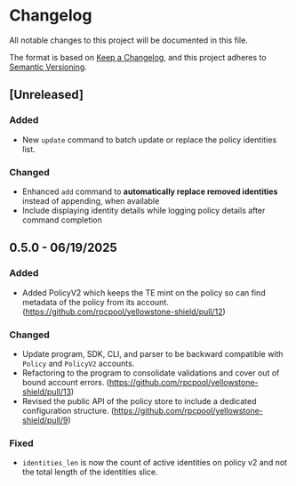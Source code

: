 # Changelog

All notable changes to this project will be documented in this file.

The format is based on [Keep a Changelog](https://keepachangelog.com/en/1.0.0/),
and this project adheres to [Semantic Versioning](https://semver.org/spec/v2.0.0.html).

## [Unreleased]

### Added

- New `update` command to batch update or replace the policy identities list.

### Changed

- Enhanced `add` command to **automatically replace removed identities** instead of appending, when available
- Include displaying identity details while logging policy details after command completion

## 0.5.0 - 06/19/2025

### Added

- Added PolicyV2 which keeps the TE mint on the policy so can find metadata of the policy from its account. (https://github.com/rpcpool/yellowstone-shield/pull/12)

### Changed

- Update program, SDK, CLI, and parser to be backward compatible with `Policy` and `PolicyV2` accounts.
- Refactoring to the program to consolidate validations and cover out of bound account errors. (https://github.com/rpcpool/yellowstone-shield/pull/13)
- Revised the public API of the policy store to include a dedicated configuration structure. (https://github.com/rpcpool/yellowstone-shield/pull/9)

### Fixed

- `identities_len` is now the count of active identities on policy v2 and not the total length of the identities slice.
